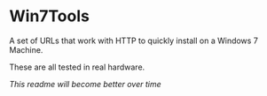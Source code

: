 # Win7Tools
A set of URLs that work with HTTP to quickly install on a Windows 7 Machine.

These are all tested in real hardware.

<i>This readme will become better over time</i>
